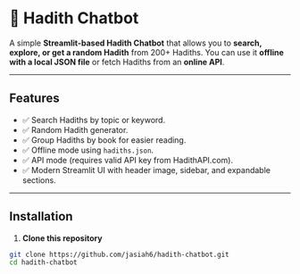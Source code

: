 # 📖 Hadith Chatbot

A simple **Streamlit-based Hadith Chatbot** that allows you to **search, explore, or get a random Hadith** from 200+ Hadiths. You can use it **offline with a local JSON file** or fetch Hadiths from an **online API**.

---

## Features

- ✅ Search Hadiths by topic or keyword.
- ✅ Random Hadith generator.
- ✅ Group Hadiths by book for easier reading.
- ✅ Offline mode using `hadiths.json`.
- ✅ API mode (requires valid API key from HadithAPI.com).
- ✅ Modern Streamlit UI with header image, sidebar, and expandable sections.

---

## Installation

1. **Clone this repository**

```bash
git clone https://github.com/jasiah6/hadith-chatbot.git
cd hadith-chatbot
